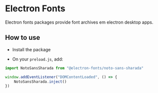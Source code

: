 # Electron Fonts

Electron fonts packages provide font archives em electron desktop apps.

## How to use

* Install the package

* On your `preload.js`, add:

```ts
import NotoSansSharada from "@electron-fonts/noto-sans-sharada"

window.addEventListener("DOMContentLoaded", () => {
    NotoSansSharada.inject()
})
```